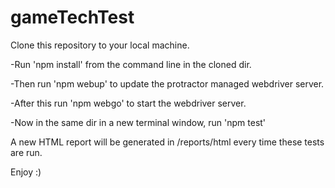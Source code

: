 # gameTechTest

Clone this repository to your local machine.

-Run 'npm install' from the command line in the cloned dir.

-Then run 'npm webup' to update the protractor managed webdriver server.

-After this run 'npm webgo' to start the webdriver server.

-Now in the same dir in a new terminal window, run 'npm test' 

A new HTML report will be generated in /reports/html every time these tests are run.


Enjoy :)
